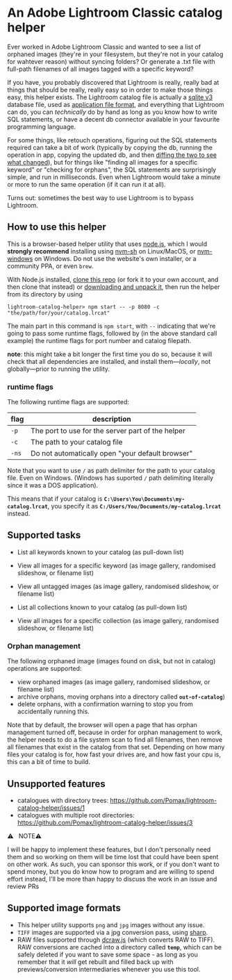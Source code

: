 # An Adobe Lightroom Classic catalog helper

Ever worked in Adobe Lightroom Classic and wanted to see a list of orphaned images (they're in your filesystem, but they're not in your catalog for wahtever reason) without syncing folders? Or generate a .txt file with full-path filenames of all images tagged with a specific keyword?

If you have, you probably discovered that Lightroom is really, really bad at things that should be really, really easy so in order to make those things easy, this helper exists. The Lightroom catalog file is actually a [sqlite v3](https://sqlite.org) database file, used as [application file format](https://sqlite.org/appfileformat.html), and everything that Lightroom can do, you can _technically_ do by hand as long as you know how to write SQL statements, or have a decent db connector available in your favourite programming language.

For some things, like retouch operations, figuring out the SQL statements required can take a bit of work (typically by copying the db, running the operation in app, copying the updated db, and then [diffing the two to see what changed](https://www.sqlite.org/sqldiff.html)), but for things like "finding all images for a specific keyword" or "checking for orphans", the SQL statements are surprisingly simple, and run in milliseconds. Even when Lightroom would take a minute or more to run the same operation (if it can run it at all).

Turns out: sometimes the best way to use Lightroom is to bypass Lightroom.

## How to use this helper

This is a browser-based helper utility that uses [node.js](https://nodejs.org), which I would **strongly recommend** installing using [nvm-sh](https://github.com/nvm-sh/nvm) on Linux/MacOS, or [nvm-windows](https://github.com/coreybutler/nvm-windows#install-nvm-windows) on Windows. Do not use the website's own installer, or a community PPA, or even `brew`.

With Node.js installed, [clone this repo](https://help.github.com/en/github/creating-cloning-and-archiving-repositories/cloning-a-repository) (or fork it to your own account, and then clone that instead) or [downloading and unpack it](https://github.com/Pomax/lightroom-catalog-helper/archive/master.zip), then run the helper from its directory by using

```
lightroom-catalog-helper> npm start -- -p 8080 -c "the/path/for/your/catalog.lrcat"
```

The main part in this command is `npm start`, with `--` indicating that we're going to pass some runtime flags, followed by (in the above standard call example) the runtime flags for port number and catalog filepath.

**note**: this might take a bit longer the first time you do so, because it will check that all dependencies are installed, and install them—*locally*, not globally—prior to running the utility.

### runtime flags

The following runtime flags are supported:

flag | description
-|-
`-p` | The port to use for the server part of the helper
`-c` | The path to your catalog file
`-ns` | Do not automatically open "your default browser"

Note that you want to use `/` as path delimiter for the path to your catalog file. Even on Windows. (Windows has suported `/` path delimiting literally since it was a DOS application).

This means that if your catalog is **`C:\Users\You\Documents\my-catalog.lrcat`**, you specify it as **`C:/Users/You/Documents/my-catalog.lrcat`** instead.

## Supported tasks

- List all keywords known to your catalog (as pull-down list)
- View all images for a specific keyword (as image gallery, randomised slideshow, or filename list)
- View all untagged images (as image gallery, randomised slideshow, or filename list)

- List all collections known to your catalog (as pull-down list)
- View all images for a specific collection (as image gallery, randomised slideshow, or filename list)

### Orphan management

The following orphaned image (images found on disk, but not in catalog) operations are supported:

- view orphaned images (as image gallery, randomised slideshow, or filename list)
- archive orphans, moving orphans into a directory called **`out-of-catalog`**)
- delete orphans, with a confirmation warning to stop you from accidentally running this.

Note that by default, the browser will open a page that has orphan management turned off, because in order for orphan management to work, the helper needs to do a file system scan to find all filenames, then remove all filenames that exist in the catalog from that set. Depending on how many files your catalog is for, how fast your drives are, and how fast your cpu is, this can a bit of time to build.

## Unsupported features

- catalogues with directory trees: https://github.com/Pomax/lightroom-catalog-helper/issues/1
- catalogues with multiple root directories: https://github.com/Pomax/lightroom-catalog-helper/issues/3

:warning: &nbsp;&nbsp;NOTE:warning:

I will be happy to implement these features, but I don't personally need them and so working on them will be time lost that could have been spent on other work. As such, you can sponsor this work, or if you don't want to spend money, but you do know how to program and are willing to spend effort instead, I'll be more than happy to discuss the work in an issue and review PRs

## Supported image formats

- This helper utility supports `png` and `jpg` images without any issue.
- `TIFF` images are supported via a jpg conversion pass, using [sharp](https://github.com/lovell/sharp).
- RAW files supported through [dcraw.js](https://github.com/zfedoran/dcraw.js) (which converts RAW to TIFF). RAW conversions are cached into a directory called **`temp`**, which can be safely deleted if you want to save some space - as long as you remember that it _will_ get rebuilt and filled back up with previews/conversion intermediaries whenever you use this tool.
